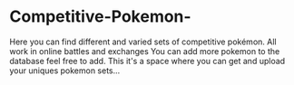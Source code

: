 # Competitive-Pokemon-
Here you can find different and varied sets of competitive pokémon. All work in online battles and exchanges
You can add more pokemon to the database feel free to add. 
This it's a space where you can get and upload your uniques pokemon sets... 

